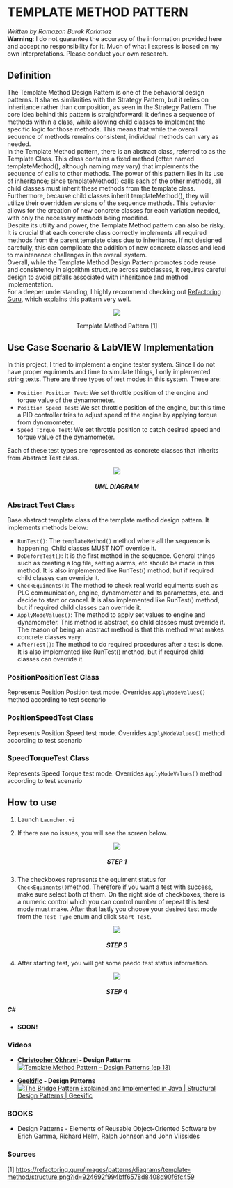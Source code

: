 # TEMPLATE METHOD PATTERN

*Written by Ramazan Burak Korkmaz*\
**Warning**: I do not guarantee the accuracy of the information provided here and accept no responsibility for it. Much of what I express is based on my own interpretations. Please conduct your own research.

## **Definition**
The Template Method Design Pattern is one of the behavioral design patterns. It shares similarities with the Strategy Pattern, but it relies on inheritance rather than composition, as seen in the Strategy Pattern. The core idea behind this pattern is straightforward: it defines a sequence of methods within a class, while allowing child classes to implement the specific logic for those methods. This means that while the overall sequence of methods remains consistent, individual methods can vary as needed.\
In the Template Method pattern, there is an abstract class, referred to as the Template Class. This class contains a fixed method (often named templateMethod(), although naming may vary) that implements the sequence of calls to other methods. The power of this pattern lies in its use of inheritance; since templateMethod() calls each of the other methods, all child classes must inherit these methods from the template class. Furthermore, because child classes inherit templateMethod(), they will utilize their overridden versions of the sequence methods. This behavior allows for the creation of new concrete classes for each variation needed, with only the necessary methods being modified.\
Despite its utility and power, the Template Method pattern can also be risky. It is crucial that each concrete class correctly implements all required methods from the parent template class due to inheritance. If not designed carefully, this can complicate the addition of new concrete classes and lead to maintenance challenges in the overall system.\
Overall, while the Template Method Design Pattern promotes code reuse and consistency in algorithm structure across subclasses, it requires careful design to avoid pitfalls associated with inheritance and method implementation.\
For a deeper understanding, I highly recommend checking out [Refactoring Guru](https://refactoring.guru/design-patterns/template-method), which explains this pattern very well.

<div align="center">
<img src="https://refactoring.guru/images/patterns/diagrams/template-method/structure.png?id=924692f994bff6578d8408d90f6fc459">

Template Method Pattern [1]
</div>

## **Use Case Scenario & LabVIEW Implementation**
In this project, I tried to implement a engine tester system. Since I do not have proper equiments and time to simulate things, I only implemented string texts. There are three types of test modes in this system. These are:
- `Position Position Test`: We set throttle position of the engine and torque value of the dynamometer.
- `Position Speed Test`: We set throttle position of the engine, but this time a PID controller tries to adjust speed of the engine by applying torque from dynomometer.
- `Speed Torque Test`: We set throttle position to catch desired speed and torque value of the dynamometer.

Each of these test types are represented as concrete classes that inherits from Abstract Test class.

<div align="center">
    <img src="Related Images/UML Diagram.png">
    <h5>UML DIAGRAM</h5>
</div>

### Abstract Test Class

Base abstract template class of the template method design pattern. It implements methods below:

- `RunTest()`: The `templateMethod()` method where all the sequence is happening. Child classes MUST NOT override it.
- `DoBeforeTest()`: It is the first method in the sequence. General things such as creating a log file, setting alarms, etc should be made in this method. It is also implemented like RunTest() method, but if required child classes can override it.
- `CheckEquiments()`: The method to check real world equiments such as PLC communication, engine, dynamometer and its parameters, etc. and decide to start or cancel. It is also implemented like RunTest() method, but if required child classes can override it.
- `ApplyModeValues()`: The method to apply set values to engine and dynamometer. This method is abstract, so child classes must override it. The reason of being an abstract method is that this method what makes concrete classes vary. 
- `AfterTest()`: The method to do required procedures after a test is done. It is also implemented like RunTest() method, but if required child classes can override it. 

### PositionPositionTest Class
 
Represents Position Position test mode. Overrides `ApplyModeValues()` method according to test scenario

### PositionSpeedTest Class

Represents Position Speed test mode. Overrides `ApplyModeValues()` method according to test scenario

### SpeedTorqueTest Class
Represents Speed Torque test mode. Overrides `ApplyModeValues()` method according to test scenario

## How to use
1) Launch `Launcher.vi`

2) If there are no issues, you will see the screen below.
<div align="center">
    <img src="Related Images/How to Use Step 1.png">
    <h5>STEP 1</h5>
</div>

3) The checkboxes represents the equiment status for `CheckEquiments()`method. Therefore if you want a test with success, make sure select both of them. On the right side of checkboxes, there is a numeric control which you can control number of repeat this test mode must make. After that lastly you choose your desired test mode from the `Test Type` enum and click `Start Test`.

<div align="center">
    <img src="Related Images/How to Use Step 2.png">
    <h5>STEP 3</h5>
</div>

4) After starting test, you will get some psedo test status information.

<div align="center">
    <img src="Related Images/How to Use Step 3.png">
    <h5>STEP 4</h5>
</div>

##### **C#**
- **SOON!**

### **Videos**
- **[Christopher Okhravi](https://www.youtube.com/@ChristopherOkhravi) - Design Patterns**
[![Template Method Pattern – Design Patterns (ep 13)](https://img.youtube.com/vi/7ocpwK9uesw/0.jpg)](https://www.youtube.com/watch?v=7ocpwK9uesw "Template Method Pattern – Design Patterns (ep 13)")



- **[Geekific](https://www.youtube.com/@geekific) - Design Patterns**
[![The Bridge Pattern Explained and Implemented in Java | Structural Design Patterns | Geekific](https://img.youtube.com/vi/cGoVDzHvD4A/0.jpg)](https://www.youtube.com/watch?v=cGoVDzHvD4A "The Bridge Pattern Explained and Implemented in Java | Structural Design Patterns | Geekific")

### **BOOKS**
- Design Patterns - Elements of Reusable Object-Oriented Software by Erich Gamma, Richard Helm, Ralph Johnson and John Vlissides
### **Sources**

[1] https://refactoring.guru/images/patterns/diagrams/template-method/structure.png?id=924692f994bff6578d8408d90f6fc459




 

